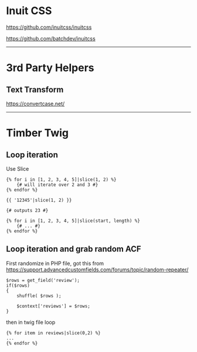 # Inuit CSS

<https://github.com/inuitcss/inuitcss>

<https://github.com/batchdev/inuitcss>

---



# 3rd Party Helpers

## Text Transform
<https://convertcase.net/>

---



# Timber Twig

## Loop iteration

Use Slice

```
{% for i in [1, 2, 3, 4, 5]|slice(1, 2) %}
    {# will iterate over 2 and 3 #}
{% endfor %}

{{ '12345'|slice(1, 2) }}

{# outputs 23 #}
```

```
{% for i in [1, 2, 3, 4, 5]|slice(start, length) %}
    {# ... #}
{% endfor %}
```

## Loop iteration and grab random ACF

First randomize in PHP file, got this from <https://support.advancedcustomfields.com/forums/topic/random-repeater/>

```
$rows = get_field('review');
if($rows)
{
	shuffle( $rows );
 
	$context['reviews'] = $rows;	
}
```
then in twig file loop
```
{% for item in reviews|slice(0,2) %}
...
{% endfor %}
```


